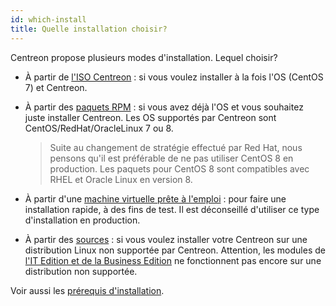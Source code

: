 ```yaml
---
id: which-install
title: Quelle installation choisir?
---
```


Centreon propose plusieurs modes d'installation. Lequel choisir?

* À partir de [l'ISO Centreon](../installation/installation-of-a-central-server/using-centreon-iso.html) : si vous voulez installer à la fois l'OS (CentOS 7) et Centreon.

* À partir des [paquets RPM](../installation/installation-of-a-central-server/using-packages.html) : si vous avez déjà l'OS et 
vous souhaitez juste installer Centreon. Les OS supportés par Centreon sont CentOS/RedHat/OracleLinux 7 ou 8. 
    >Suite au changement de stratégie effectué par Red Hat, nous pensons qu'il est préférable de ne pas utiliser CentOS 8 en production. Les paquets pour CentOS 8 sont compatibles avec RHEL et Oracle Linux en version 8.

* À partir d'une [machine virtuelle prête à l'emploi](../installation/installation-of-a-central-server/using-virtual-machines/html) : pour faire une installation rapide, à des fins de test. Il est déconseillé d'utiliser ce type d'installation en production.

* À partir des [sources](../installation/installation-of-a-central-server/using-sources.html) : si vous voulez installer votre Centreon sur une distribution Linux non supportée par Centreon. Attention, les modules de [l'IT Edition et de la Business Edition](https://www.centreon.com/editions/) ne fonctionnent pas encore sur une distribution non supportée.

Voir aussi les [prérequis d'installation](../installation/prerequisites.html).